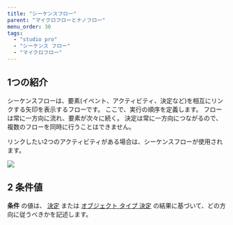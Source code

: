 ```yaml
---
title: "シーケンスフロー"
parent: "マイクロフローとナノフロー"
menu_order: 30
tags:
  - "studio pro"
  - "シーケンス フロー"
  - "マイクロフロー"
---
```


## 1つの紹介

シーケンスフローは、要素(イベント、アクティビティ、決定など)を相互にリンクする矢印を表示するフローです。 ここで、実行の順序を定義します。 フローは常に一方向に流れ、要素が次々に続く。 決定は常に一方向につながるので、複数のフローを同時に行うことはできません。

リンクしたい2つのアクティビティがある場合は、シーケンスフローが使用されます。

![](attachments/sequence-flow/sequence-flow.png)

## 2 条件値

**条件** の値は、 [決定](decision) または [オブジェクト タイプ 決定](object-type-decision) の結果に基づいて、どの方向に従うべきかを記述します。
